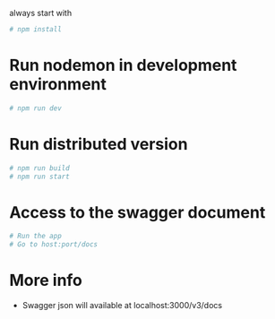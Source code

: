 always start with

```bash
# npm install
```

# Run nodemon in development environment

```bash
# npm run dev
```

# Run distributed version

```bash
# npm run build
# npm run start
```

# Access to the swagger document

```bash
# Run the app
# Go to host:port/docs
```

# More info
  * Swagger json will available at localhost:3000/v3/docs
